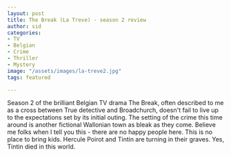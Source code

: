```yaml
---
layout: post
title: The Break (La Treve) - season 2 review
author: sid
categories:
- TV
- Belgian
- Crime
- Thriller
- Mystery
image: "/assets/images/la-treve2.jpg"
tags: featured

---
```

Season 2 of the brilliant Belgian TV drama The Break, often described to me as a cross between True detective and Broadchurch, doesn't fail to live up to the expectations set by its initial outing. The setting of the crime this time around is another fictional Wallonian town as bleak as they come. Believe me folks when I tell you this - there are no happy people here. This is no place to bring kids. Hercule Poirot and Tintin are turning in their graves. Yes, Tintin died in this world.